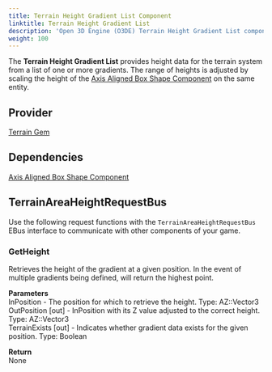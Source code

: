 ```yaml
---
title: Terrain Height Gradient List Component
linktitle: Terrain Height Gradient List
description: 'Open 3D Engine (O3DE) Terrain Height Gradient List component reference.'
weight: 100
---
```


The **Terrain Height Gradient List** provides height data for the terrain system from a list of one or more gradients.
The range of heights is adjusted by scaling the height of the [Axis Aligned Box Shape Component](/docs/user-guide/components/reference/shape/axis-aligned-box-shape) on the same entity.


## Provider ##

[Terrain Gem](/docs/user-guide/gems/reference/terrain)

## Dependencies ##

[Axis Aligned Box Shape Component](/docs/user-guide/components/reference/shape/axis-aligned-box-shape)

## TerrainAreaHeightRequestBus ##

Use the following request functions with the `TerrainAreaHeightRequestBus` EBus interface to communicate with other components of your game.

### GetHeight

Retrieves the height of the gradient at a given position. In the event of multiple gradients being defined, will return the highest point.

**Parameters**  
InPosition - The position for which to retrieve the height. Type: AZ::Vector3  
OutPosition \[out\] - InPosition with its Z value adjusted to the correct height. Type: AZ::Vector3  
TerrainExists \[out\] - Indicates whether gradient data exists for the given position. Type: Boolean

**Return**  
None


